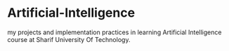 # Artificial-Intelligence

my projects and implementation practices in learning Artificial Intelligence course at Sharif University Of Technology.
